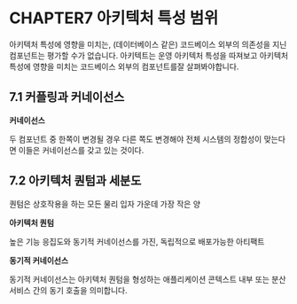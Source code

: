 # CHAPTER7 아키텍처 특성 범위

아키텍처 특성에 영향을 미치는, (데이터베이스 같은) 코드베이스 외부의 의존성을 지닌 컴포넌트는 평가할 수가 없습니다.
아키텍트는 운영 아키텍처 특성을 따져보고 아키텍처 특성에 영향을 미치는 코드베이스 외부의 컴포넌트를잘 살펴봐야합니다.

## 7.1 커플링과 커네이선스 

**커네이선스**

두 컴포넌트 중 한쪽이 변경될 경우 다른 쪽도 변경해야 전체 시스템의 정합성이 맞는다면 이들은 커네이선스를 갖고 있는 것이다.

## 7.2 아키텍처 퀀텀과 세분도

퀀텀은 상호작용을 하는 모든 물리 입자 가운데 가장 작은 양

**아키텍처 퀀텀**

높은 기능 응집도와 동기적 커네이선스를 가진, 독립적으로 배포가능한 아티팩트

**동기적 커네이선스**

동기적 커네이선스는 아키텍처 퀀텀을 형성하는 애플리케이션 콘텍스트 내부 또는 분산 서비스 간의 동기 호출을 의미합니다.
